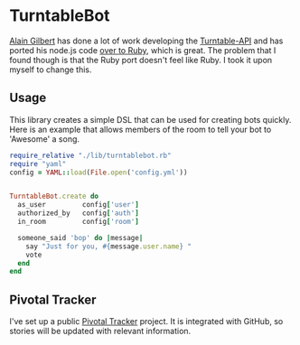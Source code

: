 # TurntableBot

[Alain Gilbert](https://github.com/alaingilbert) has done a lot of work developing the [Turntable-API](https://github.com/alaingilbert/Turntable-API) and has ported his node.js code [over to Ruby](https://github.com/alaingilbert/Turntable-API/tree/master/ruby_ttapi), which is great.  The problem that I found though is that the Ruby port doesn't feel like Ruby.  I took it upon myself to change this.

## Usage

This library creates a simple DSL that can be used for creating bots quickly.  Here is an example that allows members of the room to tell your bot to 'Awesome' a song.

```ruby
require_relative "./lib/turntablebot.rb"
require "yaml"
config = YAML::load(File.open('config.yml'))


TurntableBot.create do
  as_user         config['user']
  authorized_by   config['auth']
  in_room         config['room']

  someone_said 'bop' do |message|
    say "Just for you, #{message.user.name} "
    vote 
  end
end
```

## Pivotal Tracker

I've set up a public [Pivotal Tracker](https://www.pivotaltracker.com/projects/685719) project.  It is integrated with GitHub, so stories will be updated with relevant information.